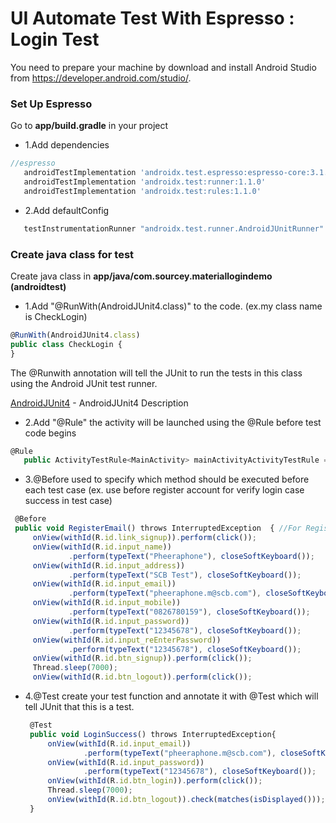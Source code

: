 # UI Automate Test With Espresso : Login Test
You need to prepare your machine by download and install Android Studio from https://developer.android.com/studio/.

### Set Up Espresso
Go to **app/build.gradle** in your project

- 1.Add dependencies
 ```javascript
 //espresso
    androidTestImplementation 'androidx.test.espresso:espresso-core:3.1.0'
    androidTestImplementation 'androidx.test:runner:1.1.0'
    androidTestImplementation 'androidx.test:rules:1.1.0'
  ```
- 2.Add defaultConfig
 ```javascript
    testInstrumentationRunner "androidx.test.runner.AndroidJUnitRunner"
  ```
  
 ### Create java class for test
Create java class in **app/java/com.sourcey.materiallogindemo (androidtest)**

- 1.Add "@RunWith(AndroidJUnit4.class)" to the code. (ex.my class name is CheckLogin)
 ```javascript
 @RunWith(AndroidJUnit4.class)
public class CheckLogin {
}
 
   ```
   The @Runwith annotation will tell the JUnit to run the tests in this class using the Android JUnit test runner.

  [AndroidJUnit4](https://developer.android.com/reference/android/support/test/runner/AndroidJUnit4) - AndroidJUnit4 Description
  
  - 2.Add "@Rule" the activity will be launched using the @Rule before test code begins
 ```javascript
@Rule
    public ActivityTestRule<MainActivity> mainActivityActivityTestRule = new ActivityTestRule<MainActivity>(MainActivity.class);
 
   ```
  - 3.@Before used to specify which method should be executed before each test case (ex. use before register account for verify login case success in test case)
   ```javascript
    @Before
    public void RegisterEmail() throws InterruptedException  { //For Register New Account
        onView(withId(R.id.link_signup)).perform(click());
        onView(withId(R.id.input_name))
                .perform(typeText("Pheeraphone"), closeSoftKeyboard());
        onView(withId(R.id.input_address))
                .perform(typeText("SCB Test"), closeSoftKeyboard());
        onView(withId(R.id.input_email))
                .perform(typeText("pheeraphone.m@scb.com"), closeSoftKeyboard());
        onView(withId(R.id.input_mobile))
                .perform(typeText("0826780159"), closeSoftKeyboard());
        onView(withId(R.id.input_password))
                .perform(typeText("12345678"), closeSoftKeyboard());
        onView(withId(R.id.input_reEnterPassword))
                .perform(typeText("12345678"), closeSoftKeyboard());
        onView(withId(R.id.btn_signup)).perform(click());
        Thread.sleep(7000);
        onView(withId(R.id.btn_logout)).perform(click());
 
   ```

 - 4.@Test create your test function and annotate it with @Test which will tell JUnit that this is a test.
   ```javascript
    @Test
    public void LoginSuccess() throws InterruptedException{
        onView(withId(R.id.input_email))
                .perform(typeText("pheeraphone.m@scb.com"), closeSoftKeyboard());
        onView(withId(R.id.input_password))
                .perform(typeText("12345678"), closeSoftKeyboard());
        onView(withId(R.id.btn_login)).perform(click());
        Thread.sleep(7000);
        onView(withId(R.id.btn_logout)).check(matches(isDisplayed()));
    }
 
   ```
   
   
